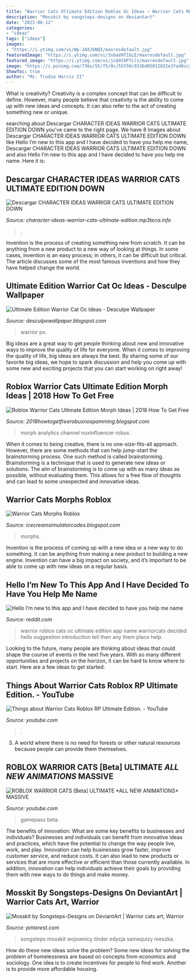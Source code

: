 ```yaml
---
title: "Warrior Cats Ultimate Edition Roblox Oc Ideas ~ Warrior Cats Morphs Roblox"
description: "Mosskit by songsteps-designs on deviantart"
date: "2023-06-12"
categories:
- "ideas"
tags: ["ideas"]
images:
- "https://i.ytimg.com/vi/Wp-2AXJbNQI/maxresdefault.jpg"
featuredImage: "https://i.ytimg.com/vi/3nbaVHT1GLE/maxresdefault.jpg"
featured_image: "https://i.ytimg.com/vi/jcQ4tbP7Lls/maxresdefault.jpg"
image: "https://i.pinimg.com/736x/55/f5/0c/55f50c9336d05012032e3fad6cc26155.jpg"
ShowToc: true
author: "Ms. Trudie Harris II"
---
```



What is creativity?
Creativity is a complex concept that can be difficult to define. However, many people believe that creativity is the ability to come up with new ideas and concepts. It can also refer to the act of creating something new or unique.

	

		
searching about Descargar CHARACTER IDEAS WARRIOR CATS ULTIMATE EDITION DOWN you've came to the right page. We have 8 Images about Descargar CHARACTER IDEAS WARRIOR CATS ULTIMATE EDITION DOWN like Hello I’m new to this app and I have decided to have you help me name, Descargar CHARACTER IDEAS WARRIOR CATS ULTIMATE EDITION DOWN and also Hello I’m new to this app and I have decided to have you help me name. Here it is:
		
    
## Descargar CHARACTER IDEAS WARRIOR CATS ULTIMATE EDITION DOWN

<img loading=lazy src="https://img.youtube.com/vi/WHb5LbVtHMA/0.jpg" onerror="this.onerror=null;this.src='https://tse3.mm.bing.net/th?id=OIP.jR8Pd8_QY967EvdQW2luQwHaFj&amp;pid=15.1';" alt="Descargar CHARACTER IDEAS WARRIOR CATS ULTIMATE EDITION DOWN">

_Source: character-ideas-warrior-cats-ultimate-edition.mp3teca.info_

>. 

	

Invention is the process of creating something new from scratch. It can be anything from a new product to a new way of looking at things. In some cases, invention is an easy process; in others, it can be difficult but critical. The article discusses some of the most famous inventions and how they have helped change the world.

    
## Ultimate Edition Warrior Cat Oc Ideas - Desculpe Wallpaper

<img loading=lazy src="https://i.ytimg.com/vi/Wp-2AXJbNQI/maxresdefault.jpg" onerror="this.onerror=null;this.src='https://tse1.mm.bing.net/th?id=OIP.NM6aK2uDf96X-45OCAck8QHaEK&amp;pid=15.1';" alt="Ultimate Edition Warrior Cat Oc Ideas - Desculpe Wallpaper">

_Source: desculpewallpaper.blogspot.com_

>warrior px. 

	

Big ideas are a great way to get people thinking about new and innovative ways to improve the quality of life for everyone. When it comes to improving the quality of life, big ideas are always the best. By sharing some of our favorite big ideas, we hope to spark discussion and help you come up with some new and exciting projects that you can start working on right away!

    
## Roblox Warrior Cats Ultimate Edition Morph Ideas | 2018 How To Get Free

<img loading=lazy src="https://i.ytimg.com/vi/eJp6YITInzI/maxresdefault.jpg" onerror="this.onerror=null;this.src='https://tse3.mm.bing.net/th?id=OIP.v0Ao6L4rJ5Zmgumyd4KVHwHaEK&amp;pid=15.1';" alt="Roblox Warrior Cats Ultimate Edition Morph Ideas | 2018 How To Get Free">

_Source: 2018howtogetfreerobuxnospamming.blogspot.com_

>morph analytics channel noxinfluencer robux. 

	

When it comes to being creative, there is no one-size-fits-all approach. However, there are some methods that can help jump-start the brainstorming process. One such method is called brainstorming. Brainstorming is a technique that is used to generate new ideas or solutions. The aim of brainstorming is to come up with as many ideas as possible, without evaluating them. This allows for a free flow of thoughts and can lead to some unexpected and innovative ideas.

    
## Warrior Cats Morphs Roblox

<img loading=lazy src="https://lh5.googleusercontent.com/proxy/ekagkxMymmkpRWUa6EXna688rdZyRvrAgCHS5685Hr1AN64Txank2g9RyZ5Foli0M6SrsVr2HBcHqc7UwDzJp6wlKj07NXe0pQtFPHx99AyMXXgjlwfyLd9ULwyOvb0956xuw_YfkKijbhGvA0h33ZigbmHurT-MvioLff3NWQLnV88pZT3YcDS06Slp2bVSoqBj8FEqwf-gR9s=w1200-h630-p-k-no-nu" onerror="this.onerror=null;this.src='https://tse2.mm.bing.net/th?id=OIP.vfDCoSBdRhUTt3Z1qwSdYQHaFj&amp;pid=15.1';" alt="Warrior Cats Morphs Roblox">

_Source: icecreamsimulatorcodes.blogspot.com_

>morphs. 

	

Invention is the process of coming up with a new idea or a new way to do something. It can be anything from making a new product to building a new engine. Invention can have a big impact on society, and it’s important to be able to come up with new ideas on a regular basis.

    
## Hello I’m New To This App And I Have Decided To Have You Help Me Name

<img loading=lazy src="https://i.redd.it/mjxtkzfeg0q51.jpg" onerror="this.onerror=null;this.src='https://tse2.mm.bing.net/th?id=OIP.7oro1g3MxugArnIJ_-uHTwHaFj&amp;pid=15.1';" alt="Hello I’m new to this app and I have decided to have you help me name">

_Source: reddit.com_

>warrior roblox cats oc ultimate edition app name warriorcats decided hello suggestion introduction tell then any them place help. 

	

Looking to the future, many people are thinking about ideas that could shape the course of events in the next five years. With so many different opportunities and projects on the horizon, it can be hard to know where to start. Here are a few ideas to get started: 

    
## Things About Warrior Cats Roblox RP Ultimate Edition. - YouTube

<img loading=lazy src="https://i.ytimg.com/vi/3nbaVHT1GLE/maxresdefault.jpg" onerror="this.onerror=null;this.src='https://tse2.mm.bing.net/th?id=OIP.m5GhwZZcFk2awNVrqJcuwAHaEK&amp;pid=15.1';" alt="Things about Warrior Cats Roblox RP Ultimate Edition. - YouTube">

_Source: youtube.com_

>. 

	

3. A world where there is no need for forests or other natural resources because people can provide them themselves. 

    
## ROBLOX WARRIOR CATS [Beta] ULTIMATE *ALL NEW ANIMATIONS* MASSIVE

<img loading=lazy src="https://i.ytimg.com/vi/jcQ4tbP7Lls/maxresdefault.jpg" onerror="this.onerror=null;this.src='https://tse4.mm.bing.net/th?id=OIP.tZeKbv--1MEeq091kBg2EAHaEK&amp;pid=15.1';" alt="ROBLOX WARRIOR CATS [Beta] ULTIMATE *ALL NEW ANIMATIONS* MASSIVE">

_Source: youtube.com_

>gamepass beta. 

	

The benefits of innovation: What are some key benefits to businesses and individuals?
Businesses and individuals can benefit from innovative ideas and practices, which have the potential to change the way people live, work, and play. Innovation can help businesses grow faster, improve customer service, and reduce costs. It can also lead to new products or services that are more effective or efficient than those currently available. In addition, innovation can help individuals achieve their goals by providing them with new ways to do things and make money.

    
## Mosskit By Songsteps-Designs On DeviantArt | Warrior Cats Art, Warrior

<img loading=lazy src="https://i.pinimg.com/736x/55/f5/0c/55f50c9336d05012032e3fad6cc26155.jpg" onerror="this.onerror=null;this.src='https://tse3.mm.bing.net/th?id=OIP.Tgb2Vt3PmgGBLW3Vf8UukwHaGa&amp;pid=15.1';" alt="Mosskit by Songsteps-Designs on DeviantArt | Warrior cats art, Warrior">

_Source: pinterest.com_

>songsteps mosskit wojownicy tinder edycja samequizy meszka. 

	

How do these new ideas solve the problem?
Some new ideas for solving the problem of homelessness are based on concepts from economics and sociology. One idea is to create incentives for people to find work. Another is to provide more affordable housing.

